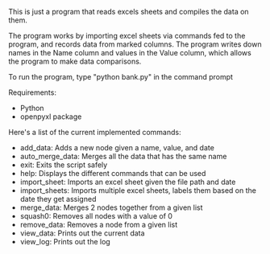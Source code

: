 This is just a program that reads excels sheets and compiles the data on them.

The program works by importing excel sheets via commands fed to the program, and records data from marked columns.
The program writes down names in the Name column and values in the Value column, which allows the program to make
data comparisons.

To run the program, type "python bank.py" in the command prompt

Requirements:
- Python
- openpyxl package

Here's a list of the current implemented commands:
- add_data: Adds a new node given a name, value, and date
- auto_merge_data: Merges all the data that has the same name
- exit: Exits the script safely
- help: Displays the different commands that can be used
- import_sheet: Imports an excel sheet given the file path and date
- import_sheets: Imports multiple excel sheets, labels them based on the date they get assigned
- merge_data: Merges 2 nodes together from a given list
- squash0: Removes all nodes with a value of 0
- remove_data: Removes a node from a given list
- view_data: Prints out the current data
- view_log: Prints out the log
